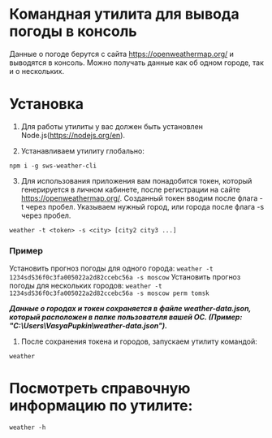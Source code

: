 # Командная утилита для вывода погоды в консоль

Данные о погоде берутся с сайта https://openweathermap.org/ и выводятся в консоль. Можно получать данные как об одном городе, так и о нескольких.

# Установка

1. Для работы утилиты у вас должен быть установлен Node.js(https://nodejs.org/en).

2. Устанавливаем утилиту глобально:

```
npm i -g sws-weather-cli
```

3. Для использования приложения вам понадобится токен, который генерируется в личном кабинете, после регистрации на сайте https://openweathermap.org/. Созданный токен вводим после флага -t через пробел. Указываем нужный город, или города после флага -s через пробел.

```
weather -t <token> -s <city> [city2 city3 ...]
```

### Пример

Установить прогноз погоды для одного города:
`weather -t 1234sdS36f0c3fa005022a2d82ccebc56a -s moscow`
Установить прогноз погоды для нескольких городов:
`weather -t 1234sdS36f0c3fa005022a2d82ccebc56a -s moscow perm tomsk`

**_Данные о городах и токен сохраняется в файле weather-data.json, который расположен в папке пользователя вашей ОС.
(Пример: "C:\Users\VasyaPupkin\weather-data.json")._**

1. После сохранения токена и городов, запускаем утилиту командой:

```
weather
```

# Посмотреть справочную информацию по утилите:

```
weather -h
```
